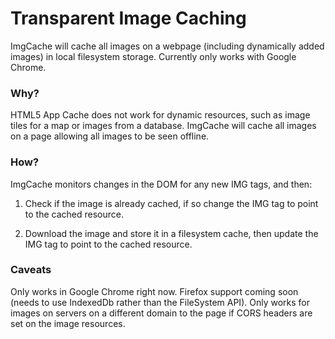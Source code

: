 Transparent Image Caching
=========================

ImgCache will cache all images on a webpage (including dynamically added images) in local filesystem storage. Currently only works with Google Chrome.

### Why?

HTML5 App Cache does not work for dynamic resources, such as image tiles for a map or images from a database. ImgCache will cache all images on a page allowing all images to be seen offline.

### How?

ImgCache monitors changes in the DOM for any new IMG tags, and then:

1. Check if the image is already cached, if so change the IMG tag to point to the cached resource.

2. Download the image and store it in a filesystem cache, then update the IMG tag to point to the cached resource.

### Caveats

Only works in Google Chrome right now. Firefox support coming soon (needs to use IndexedDb rather than the FileSystem API). Only works for images on servers on a different domain to the page if CORS headers are set on the image resources.
